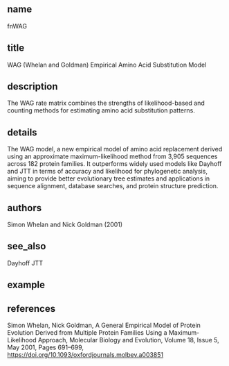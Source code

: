 ## name
fnWAG
## title
WAG (Whelan and Goldman) Empirical Amino Acid Substitution Model
## description
The WAG rate matrix combines the strengths of likelihood-based and counting methods for estimating amino acid substitution patterns. 

## details
The WAG model, a new empirical model of amino acid replacement derived using an approximate maximum-likelihood method from 3,905 sequences across 182 protein families. It outperforms widely used models like Dayhoff and JTT in terms of accuracy and likelihood for phylogenetic analysis, aiming to provide better evolutionary tree estimates and applications in sequence alignment, database searches, and protein structure prediction.
## authors
Simon Whelan and Nick Goldman (2001)
## see_also
Dayhoff
JTT
## example

## references
Simon Whelan, Nick Goldman, A General Empirical Model of Protein Evolution Derived from Multiple Protein Families Using a Maximum-Likelihood Approach, Molecular Biology and Evolution, Volume 18, Issue 5, May 2001, Pages 691–699, https://doi.org/10.1093/oxfordjournals.molbev.a003851
